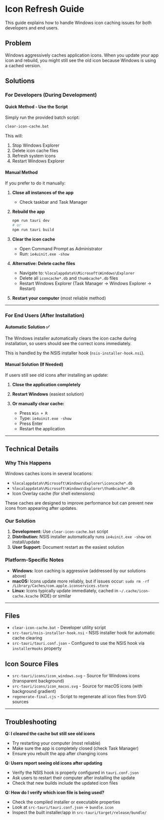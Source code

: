 # Icon Refresh Guide

This guide explains how to handle Windows icon caching issues for both developers and end users.

## Problem

Windows aggressively caches application icons. When you update your app icon and rebuild, you might still see the old icon because Windows is using a cached version.

## Solutions

### For Developers (During Development)

#### Quick Method - Use the Script
Simply run the provided batch script:
```bash
clear-icon-cache.bat
```

This will:
1. Stop Windows Explorer
2. Delete icon cache files
3. Refresh system icons
4. Restart Windows Explorer

#### Manual Method
If you prefer to do it manually:

1. **Close all instances of the app**
   - Check taskbar and Task Manager

2. **Rebuild the app**
   ```bash
   npm run tauri dev
   # or
   npm run tauri build
   ```

3. **Clear the icon cache**
   - Open Command Prompt as Administrator
   - Run: `ie4uinit.exe -show`

4. **Alternative: Delete cache files**
   - Navigate to: `%localappdata%\Microsoft\Windows\Explorer`
   - Delete all `iconcache*.db` and `thumbcache*.db` files
   - Restart Windows Explorer (Task Manager → Windows Explorer → Restart)

5. **Restart your computer** (most reliable method)

---

### For End Users (After Installation)

#### Automatic Solution ✅

The Windows installer automatically clears the icon cache during installation, so users should see the correct icons immediately.

This is handled by the NSIS installer hook (`nsis-installer-hook.nsi`).

#### Manual Solution (If Needed)

If users still see old icons after installing an update:

1. **Close the application completely**

2. **Restart Windows** (easiest solution)

3. **Or manually clear cache:**
   - Press `Win + R`
   - Type: `ie4uinit.exe -show`
   - Press Enter
   - Restart the application

---

## Technical Details

### Why This Happens

Windows caches icons in several locations:
- `%localappdata%\Microsoft\Windows\Explorer\iconcache*.db`
- `%localappdata%\Microsoft\Windows\Explorer\thumbcache*.db`
- Icon Overlay cache (for shell extensions)

These caches are designed to improve performance but can prevent new icons from appearing after updates.

### Our Solution

1. **Development:** Use `clear-icon-cache.bat` script
2. **Distribution:** NSIS installer automatically runs `ie4uinit.exe -show` on install/update
3. **User Support:** Document restart as the easiest solution

### Platform-Specific Notes

- **Windows:** Icon caching is aggressive (addressed by our solutions above)
- **macOS:** Icons update more reliably, but if issues occur: `sudo rm -rf /Library/Caches/com.apple.iconservices.store`
- **Linux:** Icons typically update immediately, cached in `~/.cache/icon-cache.kcache` (KDE) or similar

---

## Files

- `clear-icon-cache.bat` - Developer utility script
- `src-tauri/nsis-installer-hook.nsi` - NSIS installer hook for automatic cache clearing
- `src-tauri/tauri.conf.json` - Configured to use the NSIS hook via `installerHooks` property

## Icon Source Files

- `src-tauri/icons/icon_windows.svg` - Source for Windows icons (transparent background)
- `src-tauri/icons/icon_macos.svg` - Source for macOS icons (with background gradient)
- `regenerate-final.cjs` - Script to regenerate all icon files from SVG sources

---

## Troubleshooting

**Q: I cleared the cache but still see old icons**
- Try restarting your computer (most reliable)
- Make sure the app is completely closed (check Task Manager)
- Ensure you rebuilt the app after changing icons

**Q: Users report seeing old icons after updating**
- Verify the NSIS hook is properly configured in `tauri.conf.json`
- Ask users to restart their computer after installing the update
- Check that new builds include the updated icon files

**Q: How do I verify which icon file is being used?**
- Check the compiled installer or executable properties
- Look at `src-tauri/tauri.conf.json` → `bundle.icon`
- Inspect the built installer/app in `src-tauri/target/release/bundle/`
